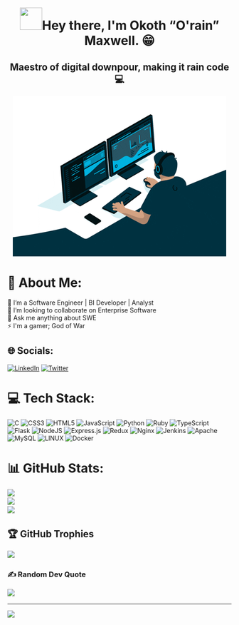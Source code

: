 <h1 align="center"><img width="50px" height="50px" src="https://c.tenor.com/SNL9_xhZl9oAAAAj/waving-hand-joypixels.gif"/>Hey there, I'm Okoth &ldquo;O'rain&rdquo; Maxwell. 😁</h1>
<h2 align="center">Maestro of digital downpour, making it rain code 💻</h2>
<center><img src="https://github.com/okothmax/okothmax/blob/main/giphy.gif"/></center>


# 💫 About Me:
🔭 I’m a Software Engineer | BI Developer | Analyst<br>👯 I’m looking to collaborate on Enterprise Software<br>💬 Ask me anything about SWE<br>⚡ I'm a gamer; God of War 


## 🌐 Socials:
[![LinkedIn](https://img.shields.io/badge/LinkedIn-%230077B5.svg?logo=linkedin&logoColor=white)](https://linkedin.com/in/maxwell-otieno-ab68a0214) [![Twitter](https://img.shields.io/badge/Twitter-%231DA1F2.svg?logo=Twitter&logoColor=white)](https://twitter.com/intro_max) 

# 💻 Tech Stack:
![C](https://img.shields.io/badge/c-%2300599C.svg?style=flat&logo=c&logoColor=white) ![CSS3](https://img.shields.io/badge/css3-%231572B6.svg?style=flat&logo=css3&logoColor=white) ![HTML5](https://img.shields.io/badge/html5-%23E34F26.svg?style=flat&logo=html5&logoColor=white) ![JavaScript](https://img.shields.io/badge/javascript-%23323330.svg?style=flat&logo=javascript&logoColor=%23F7DF1E) ![Python](https://img.shields.io/badge/python-3670A0?style=flat&logo=python&logoColor=ffdd54) ![Ruby](https://img.shields.io/badge/ruby-%23CC342D.svg?style=flat&logo=ruby&logoColor=white) ![TypeScript](https://img.shields.io/badge/typescript-%23007ACC.svg?style=flat&logo=typescript&logoColor=white) ![Flask](https://img.shields.io/badge/flask-%23000.svg?style=flat&logo=flask&logoColor=white) ![NodeJS](https://img.shields.io/badge/node.js-6DA55F?style=flat&logo=node.js&logoColor=white) ![Express.js](https://img.shields.io/badge/express.js-%23404d59.svg?style=flat&logo=express&logoColor=%2361DAFB) ![Redux](https://img.shields.io/badge/redux-%23593d88.svg?style=flat&logo=redux&logoColor=white) ![Nginx](https://img.shields.io/badge/nginx-%23009639.svg?style=flat&logo=nginx&logoColor=white) ![Jenkins](https://img.shields.io/badge/jenkins-%232C5263.svg?style=flat&logo=jenkins&logoColor=white) ![Apache](https://img.shields.io/badge/apache-%23D42029.svg?style=flat&logo=apache&logoColor=white) ![MySQL](https://img.shields.io/badge/mysql-%2300f.svg?style=flat&logo=mysql&logoColor=white) ![LINUX](https://img.shields.io/badge/Linux-FCC624?style=flat&logo=linux&logoColor=black) ![Docker](https://img.shields.io/badge/docker-%230db7ed.svg?style=flat&logo=docker&logoColor=white)
# 📊 GitHub Stats:
![](https://github-readme-stats.vercel.app/api?username=okothmax&theme=merko&hide_border=true&include_all_commits=true&count_private=true)<br/>
![](https://github-readme-streak-stats.herokuapp.com/?user=okothmax&theme=merko&hide_border=true)<br/>
![](https://github-readme-stats.vercel.app/api/top-langs/?username=okothmax&theme=merko&hide_border=true&include_all_commits=true&count_private=true&layout=compact)

## 🏆 GitHub Trophies
![](https://github-profile-trophy.vercel.app/?username=okothmax&theme=onestar&no-frame=true&no-bg=false&margin-w=4)

### ✍️ Random Dev Quote
![](https://quotes-github-readme.vercel.app/api?type=horizontal&theme=radical)

---
[![](https://visitcount.itsvg.in/api?id=okothmax&icon=9&color=0)](https://visitcount.itsvg.in)

<!-- Proudly created with GPRM ( https://gprm.itsvg.in ) -->
